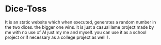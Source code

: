 # Dice-Toss
It is an static website which  when executed, generates a random number in the two dices. the bigger one wins. it is just a casual lame project made by me with no use of AI just my me and myself. you can use it as a school project or if necessary as a college project as well ! .
